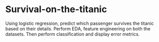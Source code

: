 # Survival-on-the-titanic

Using logistic regression, predict which passenger survives the titanic based on their details.
Perform EDA, feature engineering on both the datasets. Then perform classification and display error metrics.
